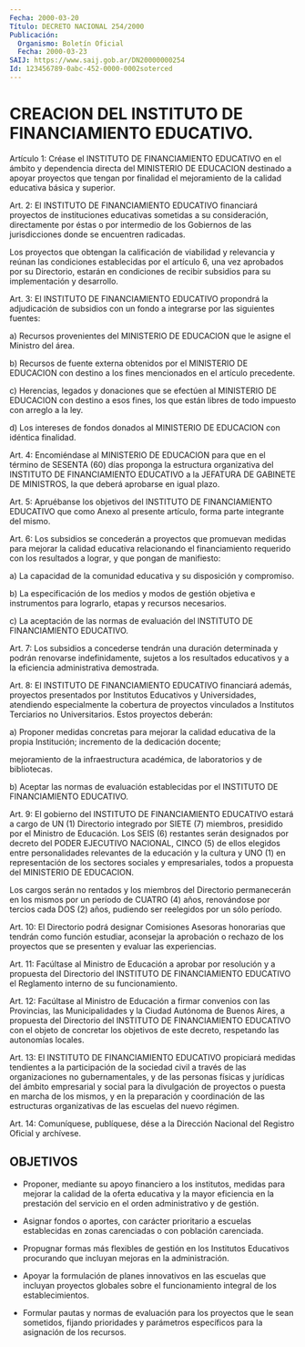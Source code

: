 ```yaml
---
Fecha: 2000-03-20
Título: DECRETO NACIONAL 254/2000
Publicación:
  Organismo: Boletín Oficial
  Fecha: 2000-03-23
SAIJ: https://www.saij.gob.ar/DN20000000254
Id: 123456789-0abc-452-0000-0002soterced
---
```

# CREACION DEL INSTITUTO DE FINANCIAMIENTO EDUCATIVO.

<a id="1"></a>
Artículo 1: Créase el INSTITUTO DE FINANCIAMIENTO EDUCATIVO  en el ámbito   y  dependencia  directa  del  MINISTERIO  DE  EDUCACION destinado    a  apoyar  proyectos  que  tengan  por  finalidad  el mejoramiento    de  la  calidad  educativa  básica  y  superior.

<a id="2"></a>
Art.  2:  El INSTITUTO  DE  FINANCIAMIENTO  EDUCATIVO  financiará proyectos de instituciones educativas sometidas a su consideración, directamente  por  éstas o por intermedio de los Gobiernos de las jurisdicciones donde se encuentren radicadas.

Los  proyectos  que  obtengan  la  calificación  de  viabilidad  y relevancia y reúnan las  condiciones  establecidas por el artículo 6, una vez aprobados por su Directorio,  estarán en condiciones de recibir  subsidios    para    su  implementación  y  desarrollo.

<a id="3"></a>
Art.  3:  El INSTITUTO DE FINANCIAMIENTO EDUCATIVO  propondrá  la adjudicación  de  subsidios  con  un  fondo  a  integrarse  por las siguientes  fuentes:

a)  Recursos  provenientes  del MINISTERIO DE EDUCACION que le asigne el Ministro del área.

b)  Recursos  de  fuente  externa  obtenidos  por el MINISTERIO  DE EDUCACION  con  destino  a  los  fines mencionados en  el  artículo precedente.

c) Herencias, legados y  donaciones  que se efectúen al MINISTERIO DE EDUCACION con destino a esos fines,  los  que  están libres de todo impuesto con arreglo a la ley.

d) Los intereses de fondos donados al MINISTERIO DE EDUCACION  con idéntica finalidad.

<a id="4"></a>
Art.  4:  Encomiéndase  al MINISTERIO DE EDUCACION para que en el término de SESENTA (60) días  proponga  la estructura organizativa del  INSTITUTO  DE  FINANCIAMIENTO  EDUCATIVO  a  la  JEFATURA  DE GABINETE  DE MINISTROS, la que deberá  aprobarse  en  igual  plazo.

<a id="5"></a>
Art. 5: Apruébanse  los objetivos del INSTITUTO DE FINANCIAMIENTO EDUCATIVO que como Anexo  al  presente  artículo,  forma  parte integrante del mismo.

<a id="6"></a>
Art.  6:  Los  subsidios se concederán a proyectos que promuevan medidas  para  mejorar    la   calidad  educativa  relacionando  el financiamiento requerido con los resultados a lograr, y que pongan de manifiesto:

a) La capacidad  de  la  comunidad  educativa  y  su disposición y compromiso.

b)  La  especificación  de los medios y modos de gestión objetiva e instrumentos  para  lograrlo,    etapas    y  recursos  necesarios.

c)  La  aceptación de las normas de evaluación  del  INSTITUTO  DE FINANCIAMIENTO EDUCATIVO.

<a id="7"></a>
Art. 7: Los subsidios a concederse tendrán una duración determinada  y  podrán  renovarse  indefinidamente,  sujetos a los resultados educativos y a la eficiencia administrativa  demostrada.

<a id="8"></a>
Art.  8:  El  INSTITUTO  DE  FINANCIAMIENTO  EDUCATIVO financiará además,   proyectos  presentados  por  Institutos  Educativos    y Universidades,  atendiendo especialmente la cobertura de proyectos vinculados  a  Institutos    Terciarios  no  Universitarios.  Estos proyectos deberán:

a) Proponer  medidas  concretas  para mejorar la calidad  educativa de  la  propia Institución; incremento  de  la dedicación docente;

mejoramiento  de  la infraestructura académica, de laboratorios y de bibliotecas.

b) Aceptar las normas de evaluación establecidas  por el INSTITUTO DE FINANCIAMIENTO EDUCATIVO.

<a id="9"></a>
Art.  9:  El  gobierno del INSTITUTO DE FINANCIAMIENTO  EDUCATIVO estará a cargo de  UN  (1)  Directorio integrado por SIETE (7) miembros,  presidido  por  el  Ministro  de  Educación.  Los  SEIS  (6) restantes  serán  designados  por    decreto  del  PODER  EJECUTIVO NACIONAL,  CINCO  (5)  de  ellos  elegidos    entre  personalidades relevantes  de  la  educación  y  la  cultura  y UNO (1)  en representación  de  los  sectores  sociales  y empresariales,  todos a propuesta del MINISTERIO DE EDUCACION.

Los  cargos  serán  no  rentados  y  los  miembros  del  Directorio permanecerán en los mismos por un período de CUATRO (4) años, renovándose por tercios cada DOS (2) años, pudiendo ser reelegidos por un sólo período.

<a id="10"></a>
Art.  10:  El  Directorio  podrá  designar Comisiones  Asesoras honorarias  que  tendrán  como  función  estudiar,    aconsejar  la aprobación o rechazo de los proyectos que se presenten  y  evaluar las experiencias.

<a id="11"></a>
Art.  11:  Facúltase  al  Ministro  de  Educación  a aprobar por resolución  y  a  propuesta  del  Directorio  del  INSTITUTO    DE FINANCIAMIENTO  EDUCATIVO  el  Reglamento  interno  de su funcionamiento.

<a id="12"></a>
Art.  12: Facúltase al Ministro de Educación a firmar  convenios con las Provincias,  las  Municipalidades  y la Ciudad Autónoma de Buenos  Aires,  a  propuesta  del  Directorio  del   INSTITUTO  DE FINANCIAMIENTO  EDUCATIVO con el objeto de concretar los  objetivos de este decreto, respetando las autonomías locales.

<a id="13"></a>
Art. 13: El INSTITUTO  DE  FINANCIAMIENTO  EDUCATIVO  propiciará medidas tendientes a la participación de la sociedad civil a través de  las  organizaciones  no  gubernamentales,  y  de  las personas físicas  y  jurídicas  del  ámbito  empresarial  y  social para  la divulgación de proyectos o puesta en marcha de los mismos,  y en la preparación y coordinación de las estructuras organizativas de  las escuelas del nuevo régimen.

<a id="14"></a>
Art. 14: Comuníquese, publíquese,  dése  a  la Dirección Nacional del Registro Oficial y archívese.

## OBJETIVOS

<a id="1"></a>
-  Proponer,  mediante  su  apoyo  financiero   a  los institutos, medidas para mejorar la calidad de la oferta educativa y la mayor eficiencia  en  la  prestación del servicio en el orden administrativo y de gestión.

- Asignar fondos o aportes, con  carácter  prioritario  a escuelas establecidas  en  zonas  carenciadas  o  con  población  carenciada.

-  Propugnar  formas  más  flexibles  de  gestión en los Institutos Educativos procurando que incluyan mejoras  en  la  administración.

-  Apoyar la formulación de planes innovativos en las escuelas  que incluyan proyectos globales sobre el funcionamiento integral de los establecimientos.

- Formular  pautas y normas de evaluación para los proyectos que le sean sometidos,  fijando prioridades y parámetros específicos para la asignación de los recursos.